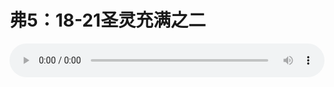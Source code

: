 # 弗5：18-21圣灵充满之二

<audio style="width: 100%;" preload="false" controls controlslist="nodownload"><source src="//cdn.simai.ml/audio/mp3/old/12229.mp3" type="audio/mpeg">Your browser does not support the audio element.</audio>


